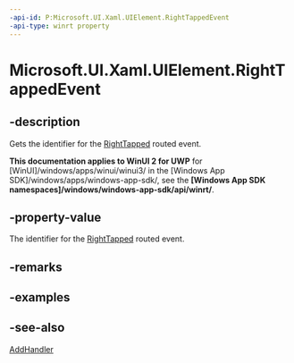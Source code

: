 ```yaml
---
-api-id: P:Microsoft.UI.Xaml.UIElement.RightTappedEvent
-api-type: winrt property
---
```


<!-- Property syntax
public Windows.UI.Xaml.RoutedEvent RightTappedEvent { get; }
-->

# Microsoft.UI.Xaml.UIElement.RightTappedEvent

## -description
Gets the identifier for the [RightTapped](uielement_righttapped.md) routed event.

**This documentation applies to WinUI 2 for UWP** for [WinUI]/windows/apps/winui/winui3/ in the [Windows App SDK]/windows/apps/windows-app-sdk/, see the **[Windows App SDK namespaces]/windows/windows-app-sdk/api/winrt/**.

## -property-value
The identifier for the [RightTapped](uielement_righttapped.md) routed event.

## -remarks

## -examples

## -see-also
[AddHandler](uielement_addhandler_1350394113.md)
